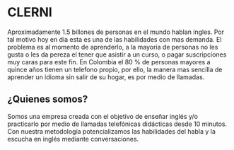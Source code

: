 # CLERNI

Aproximadamente 1.5 billones de personas en el mundo hablan ingles. Por tal motivo hoy en dia esta es una de las habilidades con mas demanda. El problema es al momento de aprenderlo, a la mayoria de personas no les gusta o les da pereza el tener que asistir a un curso, o pagar suscripciones muy caras para este fin.
En Colombia el 80 % de personas mayores a quince años tienen un telefono propio, por ello, la manera mas sencilla de aprender un idioma sin salir de su hogar, es por medio de llamadas.

## ¿Quienes somos?
Somos una empresa creada con el objetivo de enseñar inglés y/o practicarlo por medio de llamadas telefónicas didácticas desde 10 minutos. 
Con nuestra metodología potencializamos las habilidades del habla y la escucha en inglés mediante conversaciones.
